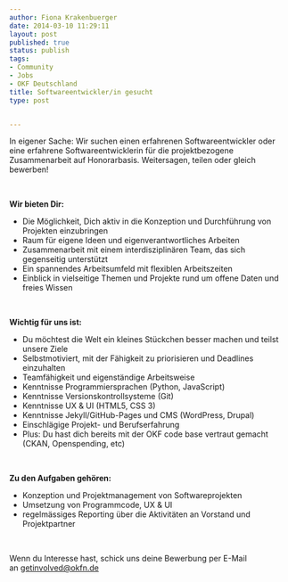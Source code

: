 ```yaml
---
author: Fiona Krakenbuerger
date: 2014-03-10 11:29:11
layout: post
published: true
status: publish
tags:
- Community
- Jobs
- OKF Deutschland
title: Softwareentwickler/in gesucht
type: post


---
```


In eigener Sache: Wir suchen einen erfahrenen Softwareentwickler oder eine erfahrene Softwareentwicklerin für die projektbezogene Zusammenarbeit auf Honorarbasis. Weitersagen, teilen oder gleich bewerben!

 

**Wir bieten Dir:**

  * Die Möglichkeit, Dich aktiv in die Konzeption und Durchführung von Projekten einzubringen
  * Raum für eigene Ideen und eigenverantwortliches Arbeiten
  * Zusammenarbeit mit einem interdisziplinären Team, das sich gegenseitig unterstützt
  * Ein spannendes Arbeitsumfeld mit flexiblen Arbeitszeiten
  * Einblick in vielseitige Themen und Projekte rund um offene Daten und freies Wissen

 

**Wichtig für uns ist:**

  * Du möchtest die Welt ein kleines Stückchen besser machen und teilst unsere Ziele
  * Selbstmotiviert, mit der Fähigkeit zu priorisieren und Deadlines einzuhalten
  * Teamfähigkeit und eigenständige Arbeitsweise
  * Kenntnisse Programmiersprachen (Python, JavaScript)
  * Kenntnisse Versionskontrollsysteme (Git)
  * Kenntnisse UX & UI (HTML5, CSS 3)
  * Kenntnisse Jekyll/GitHub-Pages und CMS (WordPress, Drupal)
  * Einschlägige Projekt- und Berufserfahrung
  * Plus: Du hast dich bereits mit der OKF code base vertraut gemacht (CKAN, Openspending, etc)

 

**Zu den Aufgaben gehören:**

  * Konzeption und Projektmanagement von Softwareprojekten
  * Umsetzung von Programmcode, UX & UI
  * regelmässiges Reporting über die Aktivitäten an Vorstand und Projektpartner

 

Wenn du Interesse hast, schick uns deine Bewerbung per E-Mail an [getinvolved@okfn.de](mailto:getinvolved@okfn.de)

 